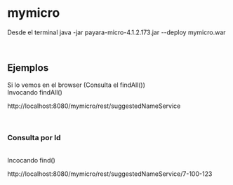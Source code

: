 # mymicro

Desde el terminal
java -jar  payara-micro-4.1.2.173.jar --deploy mymicro.war 


<br>
<h2> Ejemplos</h2>
Si lo vemos en el browser (Consulta el findAll())
<br> Invocando findAll()
<p>
http://localhost:8080/mymicro/rest/suggestedNameService
  </p>

<br>

<h3>Consulta por Id</h3>
<br> Incocando find()
<p>
http://localhost:8080/mymicro/rest/suggestedNameService/7-100-123
</p>

